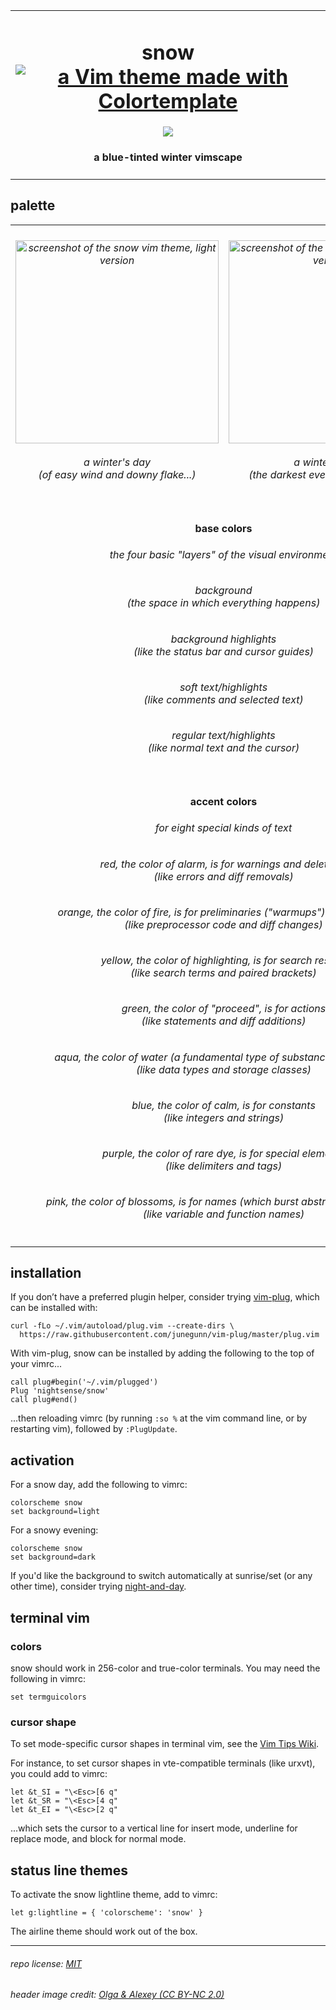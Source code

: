 <table><tbody><tr><td align="center"><h1>snow<br>
<a href='https://github.com/lifepillar/vim-colortemplate'><img src='https://img.shields.io/badge/made%20with-Colortemplate-00a0ff.svg' alt='a Vim theme made with Colortemplate' /></a>
</h1>
<img src="https://github.com/nightsense/snow/raw/master/images/header.jpg" />
<h4>a blue-tinted winter vimscape</h4>
</td></tr></tbody></table>

## palette

<table><tbody>

<tr>
<td align="center"><h6><img alt="screenshot of the snow vim theme, light version" src="https://github.com/nightsense/snow/raw/master/images/screenshot-light.png" height="325" /><br><br>
a winter's day<br>(of easy wind and downy flake...)</h6>
</td>
<td align="center"><h6><img alt="screenshot of the snow vim theme, dark version" src="https://github.com/nightsense/snow/raw/master/images/screenshot-dark.png" height="325" /><br><br>
a winter's night<br>(the darkest evening of the year...)</h6>
</td>
</tr>

<tr></tr>

<tr>
<td align='center' colspan='2'>
<h4>
<img src="http://www.colorhexa.com/f7f9fd.png" height="6" width="6">&nbsp;
<img src="http://www.colorhexa.com/e3e8ef.png" height="6" width="6">&nbsp;
<img src="http://www.colorhexa.com/818e9e.png" height="6" width="6">&nbsp;
<img src="http://www.colorhexa.com/5f6e81.png" height="6" width="6">
&nbsp;&nbsp;base colors&nbsp;&nbsp;
<img src="http://www.colorhexa.com/212a35.png" height="6" width="6">&nbsp;
<img src="http://www.colorhexa.com/2c3846.png" height="6" width="6">&nbsp;
<img src="http://www.colorhexa.com/6a798c.png" height="6" width="6">&nbsp;
<img src="http://www.colorhexa.com/8a99ad.png" height="6" width="6">
</h4>

<h6>the four basic "layers" of the visual environment</h6>

<h6><img src="http://www.colorhexa.com/f7f9fd.png" height="12" width="12">&nbsp;&nbsp;background&nbsp;&nbsp;<img src="http://www.colorhexa.com/8a99ad.png" height="12" width="12"><br>(the space in which everything happens)</h6>
<h6><img src="http://www.colorhexa.com/e3e8ef.png" height="12" width="12">&nbsp;&nbsp;background highlights&nbsp;&nbsp;<img src="http://www.colorhexa.com/6a798c.png" height="12" width="12"><br>(like the status bar and cursor guides)</h6>
<h6><img src="http://www.colorhexa.com/818e9e.png" height="12" width="12">&nbsp;&nbsp;soft text/highlights&nbsp;&nbsp;<img src="http://www.colorhexa.com/2c3846.png" height="12" width="12"><br>(like comments and selected text)</h6>
<h6><img src="http://www.colorhexa.com/5f6e81.png" height="12" width="12">&nbsp;&nbsp;regular text/highlights&nbsp;&nbsp;<img src="http://www.colorhexa.com/212a35.png" height="12" width="12"><br>(like normal text and the cursor)</h6>

</tr>

<tr></tr>

<tr>
<td align='center' colspan='2'>
<h4>
<img src="http://www.colorhexa.com/e3564a.png" height="6" width="6">&nbsp;
<img src="http://www.colorhexa.com/ce7d2a.png" height="6" width="6">&nbsp;
<img src="http://www.colorhexa.com/edbe00.png" height="6" width="6">&nbsp;
<img src="http://www.colorhexa.com/649b2d.png" height="6" width="6">&nbsp;
<img src="http://www.colorhexa.com/00a07b.png" height="6" width="6">&nbsp;
<img src="http://www.colorhexa.com/328ed5.png" height="6" width="6">&nbsp;
<img src="http://www.colorhexa.com/8677c9.png" height="6" width="6">&nbsp;
<img src="http://www.colorhexa.com/db6e8f.png" height="6" width="6">
&nbsp;&nbsp;accent colors&nbsp;&nbsp;
<img src="http://www.colorhexa.com/c38075.png" height="6" width="6">&nbsp;
<img src="http://www.colorhexa.com/b28964.png" height="6" width="6">&nbsp;
<img src="http://www.colorhexa.com/dfc064.png" height="6" width="6">&nbsp;
<img src="http://www.colorhexa.com/829969.png" height="6" width="6">&nbsp;
<img src="http://www.colorhexa.com/6a9c8a.png" height="6" width="6">&nbsp;
<img src="http://www.colorhexa.com/7396bd.png" height="6" width="6">&nbsp;
<img src="http://www.colorhexa.com/968cb9.png" height="6" width="6">&nbsp;
<img src="http://www.colorhexa.com/b58490.png" height="6" width="6">
</h4>
<h6>for eight special kinds of text</h6>
<h6><img src="http://www.colorhexa.com/e3564a.png" height="12" width="12">&nbsp;&nbsp;red, the color of alarm, is for warnings and deletions&nbsp;&nbsp;<img src="http://www.colorhexa.com/c38075.png" height="12" width="12"><br>(like errors and diff removals)</h6>
<h6><img src="http://www.colorhexa.com/ce7d2a.png" height="12" width="12">&nbsp;&nbsp;orange, the color of fire, is for preliminaries ("warmups") and changes&nbsp;&nbsp;<img src="http://www.colorhexa.com/b28964.png" height="12" width="12"><br>(like preprocessor code and diff changes)</h6>
<h6><img src="http://www.colorhexa.com/edbe00.png" height="12" width="12">&nbsp;&nbsp;yellow, the color of highlighting, is for search results&nbsp;&nbsp;<img src="http://www.colorhexa.com/dfc064.png" height="12" width="12"><br>(like search terms and paired brackets)</h6>
<h6><img src="http://www.colorhexa.com/649b2d.png" height="12" width="12">&nbsp;&nbsp;green, the color of "proceed", is for actions&nbsp;&nbsp;<img src="http://www.colorhexa.com/829969.png" height="12" width="12"><br>(like statements and diff additions)</h6>
<h6><img src="http://www.colorhexa.com/00a07b.png" height="12" width="12">&nbsp;&nbsp;aqua, the color of water (a fundamental type of substance), is for types&nbsp;&nbsp;<img src="http://www.colorhexa.com/6a9c8a.png" height="12" width="12"><br>(like data types and storage classes)</h6>
<h6><img src="http://www.colorhexa.com/328ed5.png" height="12" width="12">&nbsp;&nbsp;blue, the color of calm, is for constants&nbsp;&nbsp;<img src="http://www.colorhexa.com/7396bd.png" height="12" width="12"><br>(like integers and strings)</h6>
<h6><img src="http://www.colorhexa.com/8677c9.png" height="12" width="12">&nbsp;&nbsp;purple, the color of rare dye, is for special elements&nbsp;&nbsp;<img src="http://www.colorhexa.com/968cb9.png" height="12" width="12"><br>(like delimiters and tags)</h6>
<h6><img src="http://www.colorhexa.com/db6e8f.png" height="12" width="12">&nbsp;&nbsp;pink, the color of blossoms, is for names (which burst abstractions into life)&nbsp;&nbsp;<img src="http://www.colorhexa.com/b58490.png" height="12" width="12"><br>(like variable and function names)</h6>
</tr>

</tbody></table>

## installation

If you don’t have a preferred plugin helper, consider trying [vim-plug](https://github.com/junegunn/vim-plug), which can be installed with:

```
curl -fLo ~/.vim/autoload/plug.vim --create-dirs \
  https://raw.githubusercontent.com/junegunn/vim-plug/master/plug.vim
```

With vim-plug, snow can be installed by adding the following to the top of your vimrc...

```
call plug#begin('~/.vim/plugged')
Plug 'nightsense/snow'
call plug#end()
```

...then reloading vimrc (by running `:so %` at the vim command line, or by restarting vim), followed by `:PlugUpdate`.

## activation

For a snow day, add the following to vimrc:

```
colorscheme snow
set background=light
```

For a snowy evening:

```
colorscheme snow
set background=dark
```

If you'd like the background to switch automatically at sunrise/set (or any other time), consider trying [night-and-day](https://github.com/nightsense/night-and-day).

## terminal vim

### colors

snow should work in 256-color and true-color terminals. You may need the following in vimrc:

```
set termguicolors
```

### cursor shape

To set mode-specific cursor shapes in terminal vim, see the [Vim Tips Wiki](http://vim.wikia.com/wiki/Change_cursor_shape_in_different_modes).

For instance, to set cursor shapes in vte-compatible terminals (like urxvt), you could add to vimrc:

```
let &t_SI = "\<Esc>[6 q"
let &t_SR = "\<Esc>[4 q"
let &t_EI = "\<Esc>[2 q"
```

...which sets the cursor to a vertical line for insert mode, underline for replace mode, and block for normal mode.

## status line themes

To activate the snow lightline theme, add to vimrc:

```
let g:lightline = { 'colorscheme': 'snow' }
```

The airline theme should work out of the box.

---

###### repo license: [MIT](https://opensource.org/licenses/MIT)
###### header image credit: [Olga & Alexey (CC BY-NC 2.0)](https://www.flickr.com/photos/chaoticmind75/39326731084/)
